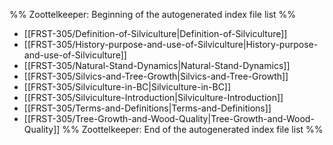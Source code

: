 %% Zoottelkeeper: Beginning of the autogenerated index file list  %%
-  [[FRST-305/Definition-of-Silviculture|Definition-of-Silviculture]]
-  [[FRST-305/History-purpose-and-use-of-Silviculture|History-purpose-and-use-of-Silviculture]]
-  [[FRST-305/Natural-Stand-Dynamics|Natural-Stand-Dynamics]]
-  [[FRST-305/Silvics-and-Tree-Growth|Silvics-and-Tree-Growth]]
-  [[FRST-305/Silviculture-in-BC|Silviculture-in-BC]]
-  [[FRST-305/Silviculture-Introduction|Silviculture-Introduction]]
-  [[FRST-305/Terms-and-Definitions|Terms-and-Definitions]]
-  [[FRST-305/Tree-Growth-and-Wood-Quality|Tree-Growth-and-Wood-Quality]]
%% Zoottelkeeper: End of the autogenerated index file list  %%
